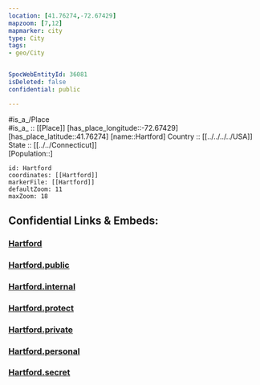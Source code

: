 ```yaml
---
location: [41.76274,-72.67429] 
mapzoom: [7,12] 
mapmarker: city 
type: City
tags:
- geo/City


SpocWebEntityId: 36081
isDeleted: false
confidential: public

---
```

#is_a_/Place  
#is_a_ :: [[Place]] 
[has_place_longitude::-72.67429] 
[has_place_latitude::41.76274] 
[name::Hartford] 
Country :: [[../../../../USA]]  
State :: [[../../Connecticut]]  
[Population::] 



```leaflet
id: Hartford
coordinates: [[Hartford]] 
markerFile: [[Hartford]] 
defaultZoom: 11 
maxZoom: 18
```


## Confidential Links & Embeds: 

### [Hartford](/_Standards/Earth/Continent/America~North/USA/USA~Eastern/Connecticut/counties~Connecticut/Hartford,County/cities~Hartford/Hartford.md) 

### [Hartford.public](/_public/Earth/Continent/America~North/USA/USA~Eastern/Connecticut/counties~Connecticut/Hartford,County/cities~Hartford/Hartford.public.md) 

### [Hartford.internal](/_internal/Earth/Continent/America~North/USA/USA~Eastern/Connecticut/counties~Connecticut/Hartford,County/cities~Hartford/Hartford.internal.md) 

### [Hartford.protect](/_protect/Earth/Continent/America~North/USA/USA~Eastern/Connecticut/counties~Connecticut/Hartford,County/cities~Hartford/Hartford.protect.md) 

### [Hartford.private](/_private/Earth/Continent/America~North/USA/USA~Eastern/Connecticut/counties~Connecticut/Hartford,County/cities~Hartford/Hartford.private.md) 

### [Hartford.personal](/_personal/Earth/Continent/America~North/USA/USA~Eastern/Connecticut/counties~Connecticut/Hartford,County/cities~Hartford/Hartford.personal.md) 

### [Hartford.secret](/_secret/Earth/Continent/America~North/USA/USA~Eastern/Connecticut/counties~Connecticut/Hartford,County/cities~Hartford/Hartford.secret.md)

